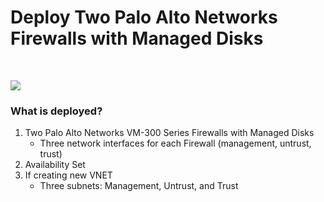 # Deploy Two Palo Alto Networks Firewalls with Managed Disks

</br>


[<img src="http://azuredeploy.net/deploybutton.png"/>](https://portal.azure.com/#create/Microsoft.Template/uri/https%3A%2F%2Fraw.githubusercontent.com%2Fmattmclimans%2FPaloAltoNetworks%2Fmaster%2Fazure%2Ftwo-firewalls%2F%2Ftwo-fws-no-lb-with-avset%2FazureDeploy.json)

### What is deployed?
1.  Two Palo Alto Networks VM-300 Series Firewalls with Managed Disks
      - Three network interfaces for each Firewall (management, untrust, trust) 
2.  Availability Set
3.  If creating new VNET
      - Three subnets: Management, Untrust, and Trust
